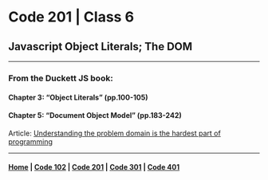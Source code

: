 # Code 201 | Class 6
## Javascript Object Literals; The DOM
***
### From the Duckett JS book:
#### Chapter 3: “Object Literals” (pp.100-105)



#### Chapter 5: “Document Object Model” (pp.183-242)

Article: 
[Understanding the problem domain is the hardest part of programming](https://simpleprogrammer.com/understanding-the-problem-domain-is-the-hardest-part-of-programming)



***

#### [Home](README.md) | [Code 102](102.md) | [Code 201](201.md) | [Code 301](301.md) | [Code 401](401.md)